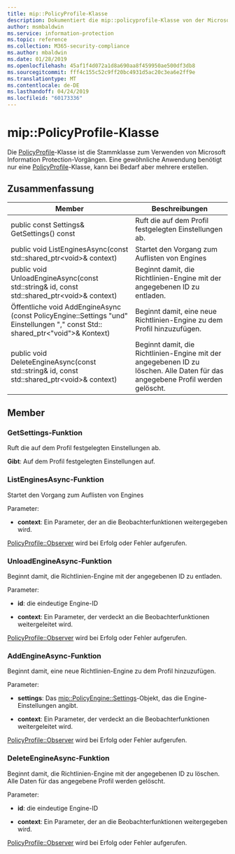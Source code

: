 ```yaml
---
title: mip::PolicyProfile-Klasse
description: Dokumentiert die mip::policyprofile-Klasse von der Microsoft Information Protection (MIP) SDK.
author: msmbaldwin
ms.service: information-protection
ms.topic: reference
ms.collection: M365-security-compliance
ms.author: mbaldwin
ms.date: 01/28/2019
ms.openlocfilehash: 45af1f4d072a1d8a690aa8f459950ae500df3db8
ms.sourcegitcommit: fff4c155c52c9ff20bc4931d5ac20c3ea6e2ff9e
ms.translationtype: MT
ms.contentlocale: de-DE
ms.lasthandoff: 04/24/2019
ms.locfileid: "60173336"
---
```

# <a name="class-mippolicyprofile"></a>mip::PolicyProfile-Klasse 
Die [PolicyProfile](class_mip_policyprofile.md)-Klasse ist die Stammklasse zum Verwenden von Microsoft Information Protection-Vorgängen. Eine gewöhnliche Anwendung benötigt nur eine [PolicyProfile](class_mip_policyprofile.md)-Klasse, kann bei Bedarf aber mehrere erstellen.
  
## <a name="summary"></a>Zusammenfassung
 Member                        | Beschreibungen                                
--------------------------------|---------------------------------------------
public const Settings& GetSettings() const  |  Ruft die auf dem Profil festgelegten Einstellungen ab.
public void ListEnginesAsync(const std::shared_ptr\<void\>& context)  |  Startet den Vorgang zum Auflisten von Engines
public void UnloadEngineAsync(const std::string& id, const std::shared_ptr\<void\>& context)  |  Beginnt damit, die Richtlinien-Engine mit der angegebenen ID zu entladen.
Öffentliche void AddEngineAsync (const PolicyEngine::Settings "und" Einstellungen "," const Std:: shared_ptr\<"void"\>& Kontext)  |  Beginnt damit, eine neue Richtlinien-Engine zu dem Profil hinzuzufügen.
public void DeleteEngineAsync(const std::string& id, const std::shared_ptr\<void\>& context)  |  Beginnt damit, die Richtlinien-Engine mit der angegebenen ID zu löschen. Alle Daten für das angegebene Profil werden gelöscht.
  
## <a name="members"></a>Member
  
### <a name="getsettings-function"></a>GetSettings-Funktion
Ruft die auf dem Profil festgelegten Einstellungen ab.

  
**Gibt**: Auf dem Profil festgelegten Einstellungen auf.
  
### <a name="listenginesasync-function"></a>ListEnginesAsync-Funktion
Startet den Vorgang zum Auflisten von Engines

Parameter:  
* **context**: Ein Parameter, der an die Beobachterfunktionen weitergegeben wird. 


[PolicyProfile::Observer](class_mip_policyprofile_observer.md) wird bei Erfolg oder Fehler aufgerufen.
  
### <a name="unloadengineasync-function"></a>UnloadEngineAsync-Funktion
Beginnt damit, die Richtlinien-Engine mit der angegebenen ID zu entladen.

Parameter:  
* **id**: die eindeutige Engine-ID 


* **context**: Ein Parameter, der verdeckt an die Beobachterfunktionen weitergeleitet wird. 


[PolicyProfile::Observer](class_mip_policyprofile_observer.md) wird bei Erfolg oder Fehler aufgerufen.
  
### <a name="addengineasync-function"></a>AddEngineAsync-Funktion
Beginnt damit, eine neue Richtlinien-Engine zu dem Profil hinzuzufügen.

Parameter:  
* **settings**: Das [mip::PolicyEngine::Settings](class_mip_policyengine_settings.md)-Objekt, das die Engine-Einstellungen angibt. 


* **context**: Ein Parameter, der verdeckt an die Beobachterfunktionen weitergeleitet wird. 


[PolicyProfile::Observer](class_mip_policyprofile_observer.md) wird bei Erfolg oder Fehler aufgerufen.
  
### <a name="deleteengineasync-function"></a>DeleteEngineAsync-Funktion
Beginnt damit, die Richtlinien-Engine mit der angegebenen ID zu löschen. Alle Daten für das angegebene Profil werden gelöscht.

Parameter:  
* **id**: die eindeutige Engine-ID 


* **context**: Ein Parameter, der an die Beobachterfunktionen weitergegeben wird. 


[PolicyProfile::Observer](class_mip_policyprofile_observer.md) wird bei Erfolg oder Fehler aufgerufen.